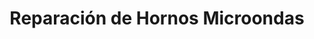 ---
title: "Reparación de Hornos Microondas"
url: /santa-clara-villa-clara/reparacion-de-hornos-microondas/
shop: Haushaltsgeräte
---